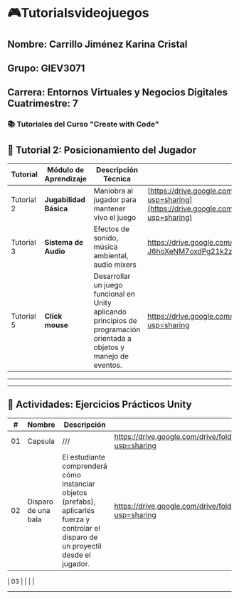 # 🎮Tutorialsvideojuegos

**Nombre:** Carrillo Jiménez Karina Cristal
--
**Grupo:** GIEV3071
--
**Carrera:** Entornos Virtuales y Negocios Digitales
**Cuatrimestre:** 7 
---

### 📚 Tutoriales del Curso "Create with Code"
## 🚀 Tutorial 2: Posicionamiento del Jugador


| Tutorial | Módulo de Aprendizaje | Descripción Técnica | Enlace de Evidencia |
|-------|------------------------|---------------------|-----------------------------------------|
| Tutorial 2 | **Jugabilidad Básica** | Maniobra al jugador para mantener vivo el juego | [https://drive.google.com/drive/folders/1thp2VxpACHfje6VvAYYPsi_gysmcbuOy?usp=sharing](https://drive.google.com/drive/folders/19ElKvVg1VqWHIJb3SIotmuy6zMcazcLM?usp=sharing) |
| Tutorial 3 | **Sistema de Audio** | Efectos de sonido, música ambiental, audio mixers | https://drive.google.com/drive/folders/15--BoF-J6hoXeNM7oxdPg21k2zoReg6c?usp=sharing |
| Tutorial 5 | **Click mouse** | Desarrollar un juego funcional en Unity aplicando principios de programación orientada a objetos y manejo de eventos. | https://drive.google.com/drive/folders/1IfXsVlvyHQtxQhO4rlNZ-fmBIIZ_e5B3?usp=sharing |
---
---

## 📖 Actividades: Ejercicios Prácticos Unity

| # | Nombre | Descripción | Evidencia |
|---|---------|--------------|-----------|
| 01 | Capsula  | /// | https://drive.google.com/drive/folders/18hZMNsaR1_fScn1yZYKxJiP74beS18KA?usp=sharing |
| 02 | Disparo de una bala | El estudiante comprenderá cómo instanciar objetos (prefabs), aplicarles fuerza y controlar el disparo de un proyectil desde el jugador.  |https://drive.google.com/drive/folders/1i3qHFa9mzat-K4CAms1Cfxqw_TEfUPho?usp=sharing |

| 03 |  |  | |

---


